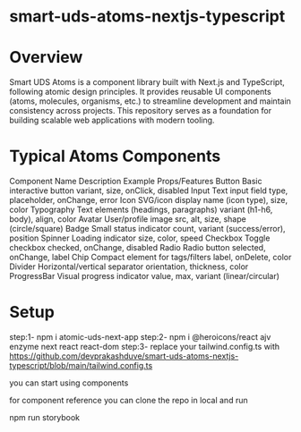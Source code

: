 # smart-uds-atoms-nextjs-typescript

# Overview

Smart UDS Atoms is a component library built with Next.js and TypeScript, following atomic design principles. It provides reusable UI components (atoms, molecules, organisms, etc.) to streamline development and maintain consistency across projects. This repository serves as a foundation for building scalable web applications with modern tooling.

# Typical Atoms Components

Component Name Description Example Props/Features
Button Basic interactive button variant, size, onClick, disabled
Input Text input field type, placeholder, onChange, error
Icon SVG/icon display name (icon type), size, color
Typography Text elements (headings, paragraphs) variant (h1-h6, body), align, color
Avatar User/profile image src, alt, size, shape (circle/square)
Badge Small status indicator count, variant (success/error), position
Spinner Loading indicator size, color, speed
Checkbox Toggle checkbox checked, onChange, disabled
Radio Radio button selected, onChange, label
Chip Compact element for tags/filters label, onDelete, color
Divider Horizontal/vertical separator orientation, thickness, color
ProgressBar Visual progress indicator value, max, variant (linear/circular)

# Setup

step:1- npm i atomic-uds-next-app
step:2- npm i @heroicons/react ajv enzyme next react react-dom
step:3- replace your tailwind.config.ts with https://github.com/devprakashduve/smart-uds-atoms-nextjs-typescript/blob/main/tailwind.config.ts

you can start using components

for component reference you can clone the repo in local and run

npm run storybook
